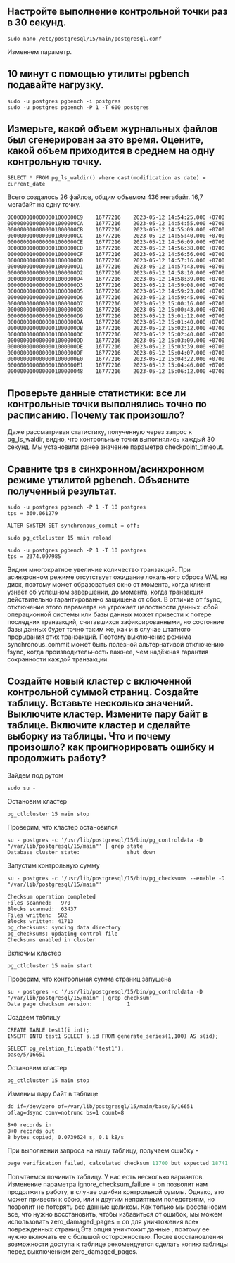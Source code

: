 ## Настройте выполнение контрольной точки раз в 30 секунд.
```
sudo nano /etc/postgresql/15/main/postgresql.conf
```
Изменяем параметр.
## 10 минут c помощью утилиты pgbench подавайте нагрузку.
```
sudo -u postgres pgbench -i postgres
sudo -u postgres pgbench -P 1 -T 600 postgres
```
## Измерьте, какой объем журнальных файлов был сгенерирован за это время. Оцените, какой объем приходится в среднем на одну контрольную точку.
```
SELECT * FROM pg_ls_waldir() where cast(modification as date) = current_date
```
Всего создалось 26 файлов, общим объемом 436 мегабайт. 16,7 мегабайт на одну точку.
```
0000000100000001000000C9	16777216	2023-05-12 14:54:25.000 +0700
0000000100000001000000CA	16777216	2023-05-12 14:54:55.000 +0700
0000000100000001000000CB	16777216	2023-05-12 14:55:09.000 +0700
0000000100000001000000CC	16777216	2023-05-12 14:55:40.000 +0700
0000000100000001000000CE	16777216	2023-05-12 14:56:09.000 +0700
0000000100000001000000CD	16777216	2023-05-12 14:56:38.000 +0700
0000000100000001000000CF	16777216	2023-05-12 14:56:56.000 +0700
0000000100000001000000D0	16777216	2023-05-12 14:57:16.000 +0700
0000000100000001000000D1	16777216	2023-05-12 14:57:43.000 +0700
0000000100000001000000D2	16777216	2023-05-12 14:58:10.000 +0700
0000000100000001000000D4	16777216	2023-05-12 14:58:39.000 +0700
0000000100000001000000D3	16777216	2023-05-12 14:59:08.000 +0700
0000000100000001000000D5	16777216	2023-05-12 14:59:23.000 +0700
0000000100000001000000D6	16777216	2023-05-12 14:59:45.000 +0700
0000000100000001000000D7	16777216	2023-05-12 15:00:16.000 +0700
0000000100000001000000D8	16777216	2023-05-12 15:00:43.000 +0700
0000000100000001000000D9	16777216	2023-05-12 15:01:12.000 +0700
0000000100000001000000DA	16777216	2023-05-12 15:01:40.000 +0700
0000000100000001000000DB	16777216	2023-05-12 15:02:12.000 +0700
0000000100000001000000DC	16777216	2023-05-12 15:02:40.000 +0700
0000000100000001000000DD	16777216	2023-05-12 15:03:09.000 +0700
0000000100000001000000DE	16777216	2023-05-12 15:03:39.000 +0700
0000000100000001000000DF	16777216	2023-05-12 15:04:07.000 +0700
0000000100000001000000E0	16777216	2023-05-12 15:04:22.000 +0700
0000000100000001000000E1	16777216	2023-05-12 15:04:46.000 +0700
000000010000000100000048	16777216	2023-05-12 15:06:12.000 +0700
```
## Проверьте данные статистики: все ли контрольные точки выполнялись точно по расписанию. Почему так произошло?

Даже рассматривая статистику, полученную через запрос к pg_ls_waldir, видно, что контрольные точки выполнялись каждый 30 секунд. 
Мы установили ранее значение параметра checkpoint_timeout. 

## Сравните tps в синхронном/асинхронном режиме утилитой pgbench. Объясните полученный результат.
```
sudo -u postgres pgbench -P 1 -T 10 postgres
tps = 360.061279 

ALTER SYSTEM SET synchronous_commit = off;

sudo pg_ctlcluster 15 main reload

sudo -u postgres pgbench -P 1 -T 10 postgres
tps = 2374.097985 
```
Видим многократное увеличие количество транзакций. При асинхронном режиме отсутствует ожидание локального сброса WAL на диск, поэтому может образоваться окно от момента, когда клиент узнаёт об успешном завершении,
до момента, когда транзакция действительно гарантированно защищена от сбоя. В отличие от fsync, отключение этого параметра не угрожает целостности данных: 
сбой операционной системы или базы данных может привести к потере последних транзакций, считавшихся зафиксированными, но состояние базы данных будет точно таким же, 
как и в случае штатного прерывания этих транзакций. Поэтому выключение режима synchronous_commit может быть полезной альтернативой отключению fsync, когда производительность важнее, 
чем надёжная гарантия сохранности каждой транзакции. 


## Создайте новый кластер с включенной контрольной суммой страниц. Создайте таблицу. Вставьте несколько значений. Выключите кластер. Измените пару байт в таблице. Включите кластер и сделайте выборку из таблицы. Что и почему произошло? как проигнорировать ошибку и продолжить работу?
Зайдем под рутом
```
sudo su -
```
Остановим кластер
```
pg_ctlcluster 15 main stop
```
Проверим, что кластер остановился
```
su - postgres -c '/usr/lib/postgresql/15/bin/pg_controldata -D "/var/lib/postgresql/15/main"' | grep state
Database cluster state:               shut down
```
Запустим контрольную сумму
```
su - postgres -c '/usr/lib/postgresql/15/bin/pg_checksums --enable -D "/var/lib/postgresql/15/main"'

Checksum operation completed
Files scanned:   970
Blocks scanned:  63437
Files written:  582
Blocks written: 41713
pg_checksums: syncing data directory
pg_checksums: updating control file
Checksums enabled in cluster
```
Включим кластер
```
pg_ctlcluster 15 main start
```
Проверим, что контрольная сумма страниц запущена
```
su - postgres -c '/usr/lib/postgresql/15/bin/pg_controldata -D "/var/lib/postgresql/15/main" | grep checksum'
Data page checksum version:           1
```
Создаем таблицу 
```
CREATE TABLE test1(i int);
INSERT INTO test1 SELECT s.id FROM generate_series(1,100) AS s(id); 

SELECT pg_relation_filepath('test1');
base/5/16651
```
Остановим кластер
```
pg_ctlcluster 15 main stop
```
Изменим пару байт в таблице
```
dd if=/dev/zero of=/var/lib/postgresql/15/main/base/5/16651 oflag=dsync conv=notrunc bs=1 count=8

8+0 records in
8+0 records out
8 bytes copied, 0.0739624 s, 0.1 kB/s
```
При выполнении запроса на нашу таблицу, получаем ошибку - 
```SQL Error [XX001]: ERROR: invalid page in block 0 of relation base/5/16651
page verification failed, calculated checksum 11700 but expected 18741
```
Попытаемся починить таблицу. У нас есть несколько вариантов. 
Изменение параметра ignore_checksum_failure = on
позволит нам продолжить работу, в случае ошибки контрольной суммы. Однако, это может привести к сбою, или к другим неприятным поледствиям, но позволит не потерять все данные целиком. 
Как только мы восстановим все, что нужно восстановить, чтобы избавиться от ошибок, мы можем использовать zero_damaged_pages = on для уничтожения всех поврежденных страниц
Эта опция уничтожит данные , поэтому ее нужно включать ее с большой осторожностью.
После восстановления возможности доступа к таблице рекомендуется сделать копию таблицы перед выключением zero_damaged_pages.